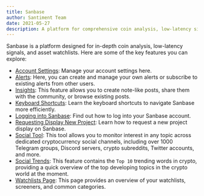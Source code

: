 ```yaml
---
title: Sanbase
author: Santiment Team
date: 2021-05-27
description: A platform for comprehensive coin analysis, low-latency signals, and asset watchlists
---
```


Sanbase is a platform designed for in-depth coin analysis, low-latency signals, and asset watchlists. Here are some of the key features you can explore:

- [Account Settings](/sanbase/account-settings): Manage your account settings here.
- [Alerts](/sanbase/alerts-page): Here, you can create and manage your own alerts or subscribe to existing alerts from other users.
- [Insights](/sanbase/insights): This feature allows you to create note-like posts, share them with the community, or browse existing posts.
- [Keyboard Shortcuts](/sanbase/keyboard-shortcuts/): Learn the keyboard shortcuts to navigate Sanbase more efficiently.
- [Logging into Sanbase](/sanbase/logging-into-sanbase): Find out how to log into your Sanbase account.
- [Requesting Display New Project](/sanbase/requesting-display-new-project): Learn how to request a new project display on Sanbase.
- [Social Tool](/sanbase/social-trends-search/): This tool allows you to monitor interest in any topic across dedicated cryptocurrency social channels, including over 1000 Telegram groups, Discord servers, crypto subreddits, Twitter accounts, and more.
- [Social Trends](/sanbase/emerging-trends-page): This feature contains the `Top 10` trending words in crypto, providing a quick overview of the top developing topics in the crypto world at the moment.
- [Watchlists Page](/sanbase/assets-page): This page provides an overview of your watchlists, screeners, and common categories.
